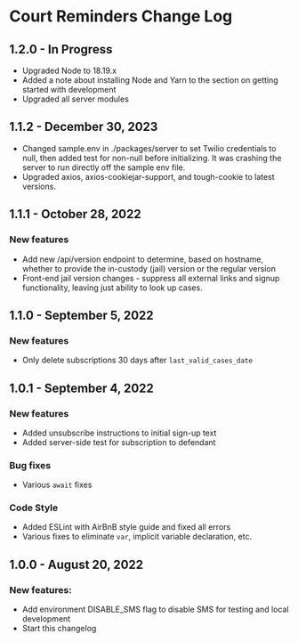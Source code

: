 # Court Reminders Change Log
## 1.2.0 - In Progress
- Upgraded Node to 18.19.x
- Added a note about installing Node and Yarn to the section on getting started with development
- Upgraded all server modules

## 1.1.2 - December 30, 2023
- Changed sample.env in ./packages/server to set Twilio credentials to null, then added test for non-null before initializing. It was crashing the server to run directly off the sample env file.
- Upgraded axios, axios-cookiejar-support, and tough-cookie to latest versions.

## 1.1.1 - October 28, 2022
### New features
- Add new /api/version endpoint to determine, based on hostname, whether to provide the in-custody (jail) version or the regular version
- Front-end jail version changes - suppress all external links and signup functionality, leaving just ability to look up cases.

## 1.1.0 - September 5, 2022
### New features
- Only delete subscriptions 30 days after ```last_valid_cases_date```

## 1.0.1 - September 4, 2022
### New features
- Added unsubscribe instructions to initial sign-up text
- Added server-side test for subscription to defendant
### Bug fixes
- Various ```await``` fixes
### Code Style
- Added ESLint with AirBnB style guide and fixed all errors
- Various fixes to eliminate ```var```, implicit variable declaration, etc.

## 1.0.0 - August 20, 2022

### New features:
- Add environment DISABLE_SMS flag to disable SMS for testing and local development
- Start this changelog
